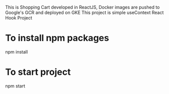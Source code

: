 This is Shopping Cart developed in ReactJS, Docker images are pushed to Google's GCR and deployed on GKE
This project is simple useContext React Hook Project

# To install npm packages
npm install

# To start project
npm start